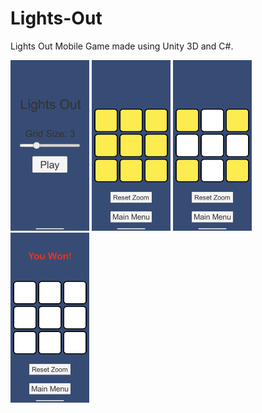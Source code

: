 # Lights-Out
 Lights Out Mobile Game made using Unity 3D and C#.

<img src="https://github.com/KittatamSaisaard/Lights-Out/blob/main/Demo/IMG_1905.PNG?raw=true" width="25%" height="25%"> <img src="https://github.com/KittatamSaisaard/Lights-Out/blob/main/Demo/IMG_1906.PNG?raw=true" width="25%" height="25%"> <img src="https://github.com/KittatamSaisaard/Lights-Out/blob/main/Demo/IMG_1907.PNG?raw=true" width="25%" height="25%"> <img src="https://github.com/KittatamSaisaard/Lights-Out/blob/main/Demo/IMG_1908.PNG?raw=true" width="25%" height="25%">
